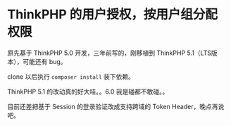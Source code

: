 ThinkPHP 的用户授权，按用户组分配权限
===

原先基于 ThinkPHP 5.0 开发，三年前写的，刚移植到 ThinkPHP 5.1（LTS版本），可能还有 bug。

clone 以后执行 ``composer install`` 装下依赖。

ThinkPHP 5.1 的改动真的好大哇。。6.0 我是碰都不敢碰。。

目前还差把基于 Session 的登录验证改成支持跨域的 Token Header，晚点再说吧。